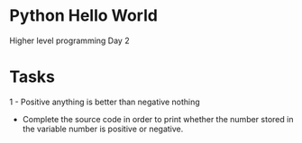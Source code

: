 # Python Hello World
Higher level programming Day 2

# Tasks

1 - Positive anything is better than negative nothing
- Complete the source code in order to print whether the number stored in the variable number is positive or negative.

